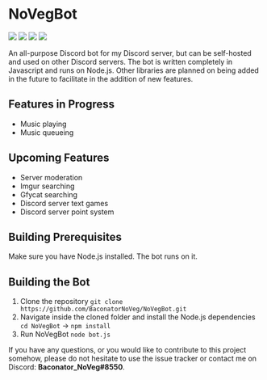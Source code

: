 # NoVegBot
![](https://img.shields.io/badge/Language-Javascript-green.svg) ![](https://img.shields.io/badge/API-Eris-blue.svg) ![](https://img.shields.io/badge/Status-WIP-yellow.svg) ![](https://img.shields.io/badge/Version-0.2.5-red.svg)

An all-purpose Discord bot for my Discord server, but can be self-hosted and used on other Discord servers. The bot is written completely in Javascript and runs on Node.js. Other libraries are planned on being added in the future to facilitate in the addition of new features.

## Features in Progress
- Music playing
- Music queueing

## Upcoming Features
- Server moderation
- Imgur searching
- Gfycat searching
- Discord server text games
- Discord server point system

## Building Prerequisites
Make sure you have Node.js installed. The bot runs on it.

## Building the Bot
1. Clone the repository
`git clone https://github.com/BaconatorNoVeg/NoVegBot.git`
2. Navigate inside the cloned folder and install the Node.js dependencies
`cd NoVegBot` -> `npm install`
3. Run NoVegBot
`node bot.js`

If you have any questions, or you would like to contribute to this project somehow, please do not hesitate to use the issue tracker or contact me on Discord: **Baconator_NoVeg#8550**.
